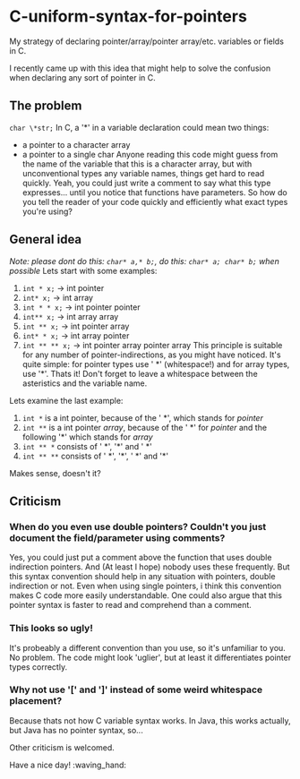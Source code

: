 # C-uniform-syntax-for-pointers
My strategy of declaring pointer/array/pointer array/etc. variables or fields in C.

I recently came up with this idea that might help to solve the confusion when declaring any sort of pointer in C.

## The problem
`char \*str;`
In C, a '\*' in a variable declaration could mean two things: 
* a pointer to a character array
* a pointer to a single char
Anyone reading this code might guess from the name of the variable that this is a character array, but with unconventional types any variable names, things get hard to read quickly. Yeah, you could just write a comment to say what this type expresses... until you notice that functions have parameters.
So how do you tell the reader of your code quickly and efficiently what exact types you're using?

## General idea
*Note: please dont do this: `char* a,* b;`, do this: `char* a; char* b;` when possible*
Lets start with some examples:
1. `int * x;` -> int pointer
1. `int* x;` -> int array
1. `int * * x;` -> int pointer pointer
1. `int** x;` -> int array array
1. `int ** x;` -> int pointer array
1. `int* * x;` -> int array pointer
1. `int ** ** x;` -> int pointer array pointer array
This principle is suitable for any number of pointer-indirections, as you might have noticed. It's quite simple: for pointer types use ' \*' (whitespace!) and for array types, use '\*'. Thats it! Don't forget to leave a whitespace between the asteristics and the variable name.

Lets examine the last example:
1. `int *` is a int pointer, because of the ' \*', which stands for *pointer*
1. `int **` is a int pointer *array*, because of the ' \*' for *pointer* and the following '\*' which stands for *array*
1. `int ** *` consists of ' \*', '\*' and ' \*'
1. `int ** **` consists of ' \*', '\*', ' \*' and '\*'

Makes sense, doesn't it?

## Criticism
### When do you even use double pointers? Couldn't you just document the field/parameter using comments?
Yes, you could just put a comment above the function that uses double indirection pointers. And (At least I hope) nobody uses these frequently. But this syntax convention should help in any situation with pointers, double indirection or not. Even when using single pointers, i think this convention makes C code more easily understandable. One could also argue that this pointer syntax is faster to read and comprehend than a comment.

### This looks so ugly!
It's  probeably a different convention than you use, so it's unfamiliar to you. No problem. The code might look 'uglier', but at least it differentiates pointer types correctly.

### Why not use '\[' and '\]' instead of some weird whitespace placement?
Because thats not how C variable syntax works. In Java, this works actually, but Java has no pointer syntax, so...

Other criticism is welcomed.

Have a nice day! :waving_hand:
